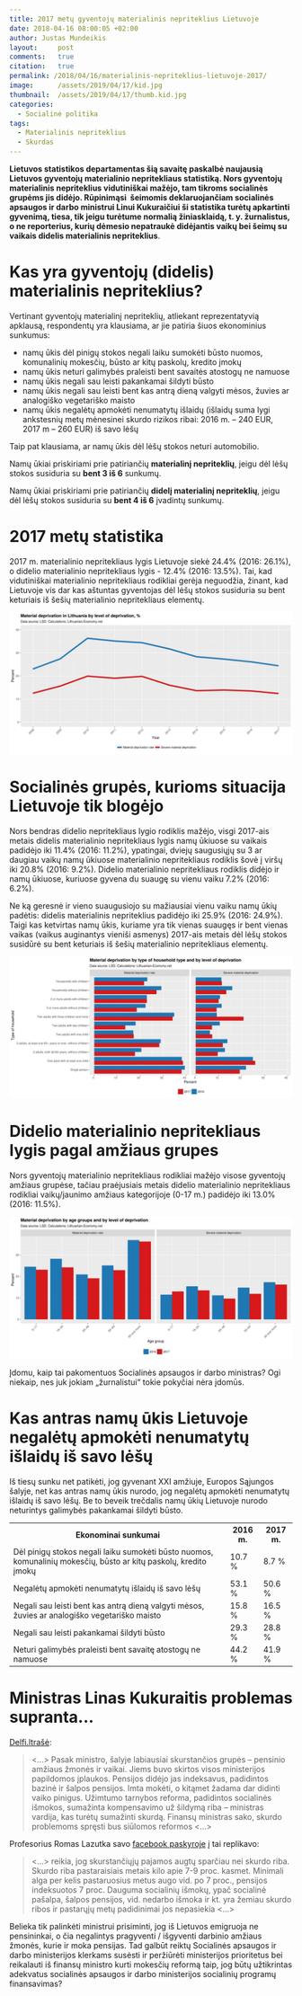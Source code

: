 ```yaml
---
title: 2017 metų gyventojų materialinis nepriteklius Lietuvoje
date: 2018-04-16 08:00:05 +02:00
author: Justas Mundeikis
layout:     post
comments:   true
citation:   true
permalink: /2018/04/16/materialinis-nepriteklius-lietuvoje-2017/
image:      /assets/2019/04/17/kid.jpg
thumbnail:  /assets/2019/04/17/thumb.kid.jpg
categories:
  - Socialinė politika
tags:
  - Materialinis nepriteklius
  - Skurdas
---
```


**Lietuvos statistikos departamentas šią savaitę paskalbė naujausią Lietuvos gyventojų materialinio nepritekliaus statistiką. Nors gyventojų materialinis nepriteklius vidutiniškai mažėjo, tam tikroms socialinės grupėms jis didėjo. Rūpinimąsi  šeimomis deklaruojančiam socialinės apsaugos ir darbo ministrui Linui Kukuraičiui ši statistika turėtų apkartinti gyvenimą, tiesa, tik jeigu turėtume normalią žiniasklaidą, t. y. žurnalistus, o ne reporterius, kurių dėmesio nepatraukė didėjantis vaikų bei šeimų su vaikais didelis materialinis nepriteklius**.<!--more-->

# Kas yra gyventojų (didelis) materialinis nepriteklius?

Vertinant gyventojų materialinį nepriteklių, atliekant reprezentatyvią apklausą, respondentų yra klausiama, ar jie patiria šiuos ekonominius sunkumus:

* namų ūkis dėl pinigų stokos negali laiku sumokėti būsto nuomos, komunalinių mokesčių, būsto ar kitų paskolų, kredito įmokų
* namų ūkis neturi galimybės praleisti bent savaitės atostogų ne namuose
* namų ūkis negali sau leisti pakankamai šildyti būsto
* namų ūkis negali sau leisti bent kas antrą dieną valgyti mėsos, žuvies ar analogiško vegetariško maisto
* namų ūkis negalėtų apmokėti nenumatytų išlaidų (išlaidų suma lygi ankstesnių metų mėnesinei skurdo rizikos ribai: 2016 m. – 240 EUR, 2017 m – 260 EUR) iš savo lėšų

Taip pat klausiama, ar namų ūkis dėl lėšų stokos neturi automobilio.

Namų ūkiai priskiriami prie patiriančių **materialinį nepriteklių**, jeigu dėl lėšų stokos susiduria su **bent 3 iš 6** sunkumų.

Namų ūkiai priskiriami prie patiriančių **didelį materialinį nepriteklių**, jeigu dėl lėšų stokos susiduria su **bent 4 iš 6** įvadintų sunkumų.

# 2017 metų statistika
2017 m. materialinio nepritekliaus lygis Lietuvoje siekė 24.4% (2016: 26.1%), o didelio materialinio nepritekliaus lygis - 12.4% (2016: 13.5%). Tai, kad vidutiniškai materialinio nepritekliaus rodikliai gerėja neguodžia, žinant, kad Lietuvoje vis dar kas aštuntas gyventojas dėl lėšų stokos susiduria su bent keturiais iš šešių materialinio nepritekliaus elementų.

![](/assets/2018/04/16/lithuania_material_deprivation_yearly.jpeg)

# Socialinės grupės, kurioms situacija Lietuvoje tik blogėjo

Nors bendras didelio nepritekliaus lygio rodiklis mažėjo, visgi 2017-ais metais didelis materialinio nepritekliaus lygis namų ūkiuose su vaikais padidėjo iki 11.4% (2016: 11.2%), ypatingai, dviejų saugusiųjų su 3 ar daugiau vaikų namų ūkiuose materialinio nepritekliaus rodiklis šovė į viršų iki 20.8% (2016: 9.2%). Didelio materialinio nepritekliaus rodiklis didėjo ir namų ūkiuose, kuriuose gyvena du suaugę su vienu vaiku 7.2% (2016: 6.2%).

Ne ką geresnė ir vieno suaugusiojo su mažiausiai vienu vaiku namų ūkių padėtis: didelis materialinis nepriteklius padidėjo iki 25.9% (2016: 24.9%). Taigi kas ketvirtas namų ūkis, kuriame yra tik vienas suaugęs ir bent vienas vaikas (vaikus auginantys vieniši asmenys) 2017-ais metais dėl lėšų stokos susidūrė su bent keturiais iš šešių materialinio nepritekliaus elementų.

![](/assets/2018/04/16/lithuania_material_deprivation_type_of_household_yearly.jpeg)

# Didelio materialinio nepritekliaus lygis pagal amžiaus grupes

Nors gyventojų materialinio nepritekliaus rodikliai mažėjo visose gyventojų amžiaus grupėse, tačiau praėjusiais metais didelio materialinio nepritekliaus rodikliai vaikų/jaunimo amžiaus kategorijoje (0-17 m.) padidėjo iki 13.0% (2016: 11.5%).

![](/assets/2018/04/16/lithuania_material_deprivation_age_group_yearly.jpeg)

Įdomu, kaip tai pakomentuos Socialinės apsaugos ir darbo ministras? Ogi niekaip, nes juk jokiam „žurnalistui“ tokie pokyčiai nėra įdomūs.

# Kas antras namų ūkis Lietuvoje negalėtų apmokėti nenumatytų išlaidų iš savo lėšų

Iš tiesų sunku net patikėti, jog gyvenant XXI amžiuje, Europos Sąjungos šalyje, net kas antras namų ūkis nurodo, jog negalėtų apmokėti nenumatytų išlaidų iš savo lėšų. Be to beveik trečdalis namų ūkių Lietuvoje nurodo neturintys galimybės pakankamai šildyti būsto.

<style type="text/css">
.tg  {border-collapse:collapse;border-spacing:0;}<br />.tg td{font-family:Arial, sans-serif;font-size:14px;padding:10px 5px;border-style:solid;border-width:1px;overflow:hidden;word-break:normal;border-color:black;}<br />.tg th{font-family:Arial, sans-serif;font-size:14px;font-weight:normal;padding:10px 5px;border-style:solid;border-width:1px;overflow:hidden;word-break:normal;border-color:black;}<br />.tg .tg-26ft{font-size:10px;font-family:Verdana, Geneva, sans-serif !important;;text-align:center;vertical-align:top}<br />.tg .tg-q0mo{font-size:10px;font-family:Verdana, Geneva, sans-serif !important;;border-color:inherit;text-align:center;vertical-align:top}<br />.tg .tg-yzpq{font-size:10px;font-family:Verdana, Geneva, sans-serif !important;;border-color:inherit;vertical-align:top}<br />.tg .tg-j411{font-size:10px;font-family:Verdana, Geneva, sans-serif !important;;vertical-align:top}<br /></style>
<table class="tg">
<tbody>
<tr>
<th class="tg-yzpq">Ekonominai sunkumai</th>
<th class="tg-q0mo">2016 m.</th>
<th class="tg-q0mo">2017 m.</th>
</tr>
<tr>
<td class="tg-yzpq">Dėl pinigų stokos negali laiku sumokėti būsto nuomos, komunalinių mokesčių, būsto ar kitų paskolų, kredito įmokų</td>
<td class="tg-q0mo">10.7 %</td>
<td class="tg-q0mo">8.7 %</td>
</tr>
<tr>
<td class="tg-yzpq">Negalėtų apmokėti nenumatytų išlaidų iš savo lėšų</td>
<td class="tg-q0mo">53.1 %</td>
<td class="tg-q0mo">50.6 %</td>
</tr>
<tr>
<td class="tg-yzpq">Negali sau leisti bent kas antrą dieną valgyti mėsos, žuvies ar analogiško vegetariško maisto</td>
<td class="tg-q0mo">15.8 %</td>
<td class="tg-q0mo">16.5 %</td>
</tr>
<tr>
<td class="tg-j411">Negali sau leisti pakankamai šildyti būsto</td>
<td class="tg-26ft">29.3 %</td>
<td class="tg-26ft">28.8 %</td>
</tr>
<tr>
<td class="tg-j411">Neturi galimybės praleisti bent savaitę atostogų ne namuose</td>
<td class="tg-26ft">44.2 %</td>
<td class="tg-26ft">41.9 %</td>
</tr>
</tbody>
</table>

# Ministras Linas Kukuraitis problemas supranta...

[Delfi.ltrašė](https://www.delfi.lt/news/daily/lithuania/kukuraitis-ek-duomenys-seni-o-pati-lietuva-skurdo-nematuoja.d?id=77524273):

> <...> Pasak ministro, šalyje labiausiai skurstančios grupės – pensinio amžiaus žmonės ir vaikai. Jiems buvo skirtos visos ministerijos papildomos įplaukos. Pensijos didėjo jas indeksavus, padidintos bazinė ir šalpos pensijos. Imta mokėti, o kitąmet žadama dar didinti vaiko pinigus. Užimtumo tarnybos reforma, padidintos socialinės išmokos, sumažinta kompensavimo už šildymą riba – ministras vardija, kas turėtų sumažinti skurdą. Finansų ministras sako, skurdo problemoms spręsti bus siūlomos reformos <...>

Profesorius Romas Lazutka savo [facebook paskyroje](https://www.facebook.com/romas.lazutka/posts/10214225711054620) į tai replikavo:

> <...> reikia, jog skurstančiųjų pajamos augtų sparčiau nei skurdo riba. Skurdo riba pastaraisiais metais kilo apie 7-9 proc. kasmet. Minimali alga per kelis pastaruosius metus augo vid. po 7 proc., pensijos indeksuotos 7 proc. Dauguma socialinių išmokų, ypač socialinė pašalpa, šalpos pensijos, vid. nedarbo išmoka ir kt. yra žemiau skurdo ribos ir pastarųjų metų padidinimai jos nepasiekia <...>

Belieka tik palinkėti ministrui prisiminti, jog iš Lietuvos emigruoja ne pensininkai, o čia negalintys pragyventi / išgyventi darbinio amžiaus žmonės, kurie ir moka pensijas. Tad galbūt reiktų Socialinės apsaugos ir darbo ministerijos klerkams susėsti ir peržiūrėti ministerijos prioritetus bei reikalauti iš finansų ministro kurti mokesčių reformą taip, jog būtų užtikrintas adekvatus socialinės apsaugos ir darbo ministerijos socialinių programų finansavimas?
